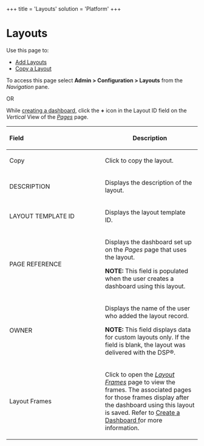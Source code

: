 +++
title = 'Layouts'
solution = 'Platform'
+++

# Layouts

<div class="use">

Use this page to:

  - [Add Layouts](../../WebApp_Dev/Add%20Layouts.htm)
  - [Copy a Layout](../../WebApp_Dev/Copy%20a%20Layout.htm)

</div>

To access this page select **Admin \> Configuration \> Layouts** from
the *Navigation* pane.

OR

While [creating a dashboard](../../WebApp_Dev/Create_a_Dashboard.htm),
click the **+** icon in the Layout ID field on the *Vertical* View of
the *[Pages](Pages_H.htm)* page.

<table>
<colgroup>
<col style="width: 50%" />
<col style="width: 50%" />
</colgroup>
<thead>
<tr class="header">
<th style="text-align: left;"><p>Field</p></th>
<th><p>Description</p></th>
</tr>
</thead>
<tbody>
<tr class="odd">
<td style="text-align: left;"><p>Copy</p></td>
<td><p>Click to copy the layout.</p></td>
</tr>
<tr class="even">
<td style="text-align: left;"><p>DESCRIPTION</p></td>
<td><p>Displays the description of the layout.</p></td>
</tr>
<tr class="odd">
<td style="text-align: left;"><p>LAYOUT TEMPLATE ID</p></td>
<td><p>Displays the layout template ID.</p></td>
</tr>
<tr class="even">
<td style="text-align: left;"><p>PAGE REFERENCE</p></td>
<td><p>Displays the dashboard set up on the <em>Pages</em> page that uses the layout.</p>
<p><strong>NOTE:</strong> This field is populated when the user creates a dashboard using this layout.</p></td>
</tr>
<tr class="odd">
<td style="text-align: left;"><p>OWNER</p></td>
<td><p>Displays the name of the user who added the layout record.</p>
<p><strong>NOTE:</strong> This field displays data for custom layouts only. If the field is blank, the layout was delivered with the DSP®.</p></td>
</tr>
<tr class="even">
<td style="text-align: left;"><p>Layout Frames</p></td>
<td><p>Click to open the <em><a href="Layout%20Frames.htm">Layout Frames</a></em> page to view the frames. The associated pages for those frames display after the dashboard using this layout is saved. Refer to <a href="../../WebApp_Dev/Create_a_Dashboard.htm">Create a Dashboard f</a>or more information.</p></td>
</tr>
</tbody>
</table>
